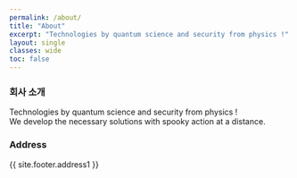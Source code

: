 ```yaml
---
permalink: /about/
title: "About"
excerpt: "Technologies by quantum science and security from physics !"
layout: single
classes: wide
toc: false
---
```

### 회사 소개 
Technologies by quantum science and security from physics !  
We develop the necessary solutions with spooky action at a distance.  

### Address
{{ site.footer.address1 }}  

